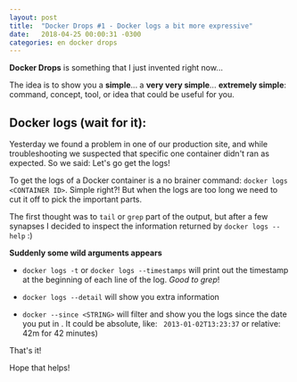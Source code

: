 ```yaml
---
layout: post
title:  "Docker Drops #1 - Docker logs a bit more expressive"
date:   2018-04-25 00:00:31 -0300
categories: en docker drops
---
```


**Docker Drops** is something that I just invented right now...

The idea is to show you a **simple**... a **very very simple**... **extremely simple**: command, concept, tool, or idea that could be useful for you.


## Docker logs (wait for it):

Yesterday we found a problem in one of our production site, and while troubleshooting we suspected that specific one container didn't ran as expected.
So we said: Let's go get the logs!

To get the logs of a Docker container is a no brainer command: `docker logs <CONTAINER ID>`. Simple right?!
But when the logs are too long we need to cut it off to pick the important parts.

The first thought was to `tail` or `grep` part of the output, but after a few synapses I decided to inspect the information returned by `docker logs --help` :)

**Suddenly some wild arguments appears**

- `docker logs -t` or `docker logs --timestamps` will print out the timestamp at the beginning of each line of the log. *Good to grep*!

- `docker logs --detail` will show you extra information

- `docker --since <STRING>` will filter and show you the logs since the date you put in <STRING>. It could be absolute, like: ` 2013-01-02T13:23:37` or relative: 42m for 42 minutes)


That's it!

Hope that helps!
